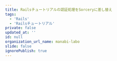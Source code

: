 ```yaml
---
title: Railsチュートリアルの認証処理をSorceryに差し替え
tags:
  - 'Rails'
  - 'Railsチュートリアル'
private: false
updated_at: ''
id: null
organization_url_name: manabi-labo
slide: false
ignorePublish: true
---
```


